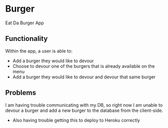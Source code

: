 # Burger
Eat Da Burger App

## Functionality
Within the app, a user is able to:

* Add a burger they would like to devour
* Choose to devour one of the burgers that is already available on the menu
* Add a burger they would like to devour and devour that same burger

## Problems
I am having trouble communicating with my DB, so right now I am unable to devour a burger and add a new burger to the database from the client-side. 

* Also having trouble getting this to deploy to Heroku correctly

